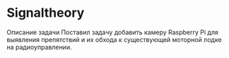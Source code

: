 # Signaltheory
Описание задачи
Поставил задачу добавить камеру Raspberry Pi для выявления препятствий и  их обхода к существующей моторной лодке на радиоуправлении. 
